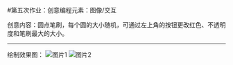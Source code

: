 #第五次作业：创意编程元素：图像/交互

创意内容：圆点笔刷，每个圆的大小随机，可通过左上角的按钮更改红色、不透明度和笔刷最大的大小。
***
绘制效果图：
![图片1](https://user-images.githubusercontent.com/90952715/137900483-d137ab49-409b-4dd1-b41c-b48d898a7d90.png)
![图片2](https://user-images.githubusercontent.com/90952715/137900540-94bf07b5-eaee-4d71-bc7b-98674f50e93c.png)
